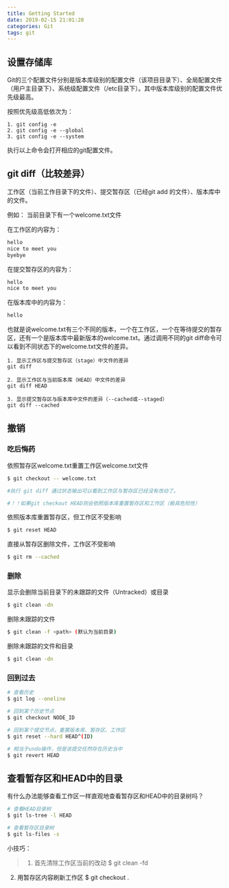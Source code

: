```yaml
---
title: Getting Started
date: 2019-02-15 21:01:28
categories: Git
tags: git
---
```


## 设置存储库
Git的三个配置文件分别是版本库级别的配置文件（该项目目录下）、全局配置文件（用户主目录下）、系统级配置文件（/etc目录下）。其中版本库级别的配置文件优先级最高。

按照优先级高低依次为：

```git
1. git config -e 
2. git config -e --global
3. git config -e --system  
```
执行以上命令会打开相应的git配置文件。

## git diff（比较差异） 
工作区（当前工作目录下的文件）、提交暂存区（已经git add 的文件）、版本库中的文件。

例如：
当前目录下有一个welcome.txt文件
 
在工作区的内容为：

```txt 
hello
nice to meet you
byebye
```

在提交暂存区的内容为：

```txt
hello
nice to meet you
```

在版本库中的内容为：

```txt
hello
```

也就是说welcome.txt有三个不同的版本，一个在工作区，一个在等待提交的暂存区，还有一个是版本库中最新版本的welcome.txt。通过调用不同的git diff命令可以看到不同状态下的welcome.txt文件的差异。

```git
1. 显示工作区与提交暂存区（stage）中文件的差异
git diff 

2. 显示工作区与当前版本库（HEAD）中文件的差异
git diff HEAD

3. 显示提交暂存区与版本库中文件的差异（--cached或--staged）
git diff --cached
```

## 撤销
### 吃后悔药
依照暂存区welcome.txt重置工作区welcome.txt文件

```bash
$ git checkout -- welcome.txt

#执行 git diff 通过状态输出可以看到工作区与暂存区已经没有改动了。

#！！如果git checkout HEAD则会依照版本库重置暂存区和工作区（极具危险性）
```

依照版本库重置暂存区，但工作区不受影响

```bash
$ git reset HEAD
```

直接从暂存区删除文件，工作区不受影响

```bash
$ git rm --cached
```
### 删除
显示会删除当前目录下的未跟踪的文件（Untracked）或目录

``` bash
$ git clean -dn
```

删除未跟踪的文件

```bash
$ git clean -f <path> (默认为当前目录)
```

删除未跟踪的文件和目录

```bash
$ git clean -dn
```


### 回到过去
``` bash
# 查看历史
$ git log --oneline

# 回到某个历史节点
$ git checkout NODE_ID

# 回到某个提交节点，重置版本库、暂存区、工作区
$ git reset --hard HEAD^(ID)

# 相当于undo操作，但是该提交任然存在历史当中
$ git revert HEAD
```

## 查看暂存区和HEAD中的目录
有什么办法能够查看工作区一样直观地查看暂存区和HEAD中的目录树吗？

``` bash
# 查看HEAD目录树
$ git ls-tree -l HEAD

# 查看暂存区目录树
$ git ls-files -s
```

小技巧：

>1. 首先清除工作区当前的改动
$ git clean -fd
2. 用暂存区内容刷新工作区
$ git checkout .





